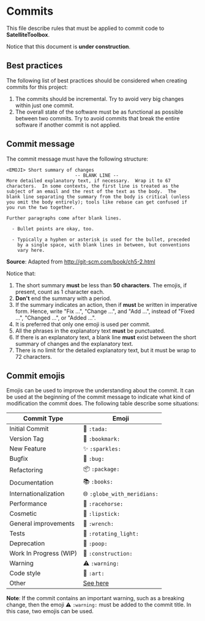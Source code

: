 # Commits

This file describe rules that must be applied to commit code to
**SatelliteToolbox**.

Notice that this document is **under construction**.

## Best practices

The following list of best practices should be considered when creating commits
for this project:

1. The commits should be incremental. Try to avoid very big changes within just
   one commit.
2. The overall state of the software must be as functional as possible between
   two commits. Try to avoid commits that break the entire software if another
   commit is not applied.

## Commit message

The commit message must have the following structure:

```
<EMOJI> Short summary of changes
                         -- BLANK LINE -- 
More detailed explanatory text, if necessary.  Wrap it to 67
characters.  In some contexts, the first line is treated as the
subject of an email and the rest of the text as the body.  The
blank line separating the summary from the body is critical (unless
you omit the body entirely); tools like rebase can get confused if
you run the two together.

Further paragraphs come after blank lines.

  - Bullet points are okay, too.

  - Typically a hyphen or asterisk is used for the bullet, preceded
    by a single space, with blank lines in between, but conventions
    vary here.
```

**Source**: Adapted from http://git-scm.com/book/ch5-2.html

Notice that:

1. The short summary **must** be less than **50 characters**. The emojis, if
   present, count as 1 character each.
2. **Don't** end the summary with a period.
3. If the summary indicates an action, then if **must** be written in imperative
   form. Hence, write "Fix ...", "Change ...", and "Add ...", instead of "Fixed
   ...", "Changed ...", or "Added ...".
3. It is preferred that only one emoji is used per commit.
4. All the phrases in the explanatory text **must** be punctuated.
5. If there is an explanatory text, a blank line **must** exist between the
   short summary of changes and the explanatory text.
6. There is no limit for the detailed explanatory text, but it must be wrap to
   72 characters.

## Commit emojis

Emojis can be used to improve the understanding about the commit. It can be used
at the beginning of the commit message to indicate what kind of modification the
commit does. The following table describe some situations:

| Commit Type            | Emoji                                                          |
|------------------------|----------------------------------------------------------------|
| Initial Commit         | :tada: `:tada:`                                                |
| Version Tag            | :bookmark: `:bookmark:`                                        |
| New Feature            | :sparkles: `:sparkles:`                                        |
| Bugfix                 | :bug: `:bug:`                                                  |
| Refactoring            | :package: `:package:`                                          |
| Documentation          | :books: `:books:`                                              |
| Internationalization   | :globe_with_meridians: `:globe_with_meridians:`                |
| Performance            | :racehorse: `:racehorse:`                                      |
| Cosmetic               | :lipstick: `:lipstick:`                                        |
| General improvements   | :wrench: `:wrench:`                                            |
| Tests                  | :rotating_light: `:rotating_light:`                            |
| Deprecation            | :poop: `:poop:`                                                |
| Work In Progress (WIP) | :construction: `:construction:`                                |
| Warning                | :warning: `:warning:`                                          |
| Code style             | :art: `:art:`                                                  |
| Other                  | [See here](https://www.webpagefx.com/tools/emoji-cheat-sheet/) |

**Note**: If the commit contains an important warning, such as a breaking change, then the emoji :warning: `:warning:` must be added to the commit title. In this case, two emojis can be used.
